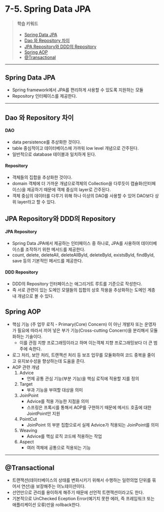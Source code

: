 # 7-5. Spring Data JPA

> #### 학습 키워드
>
> * [Spring Data JPA](7-5.-spring-data-jpa.md#spring-data-jpa)
> * [Dao 와 Repository 차이](7-5.-spring-data-jpa.md#dao-repository)
> * [JPA Repository와 DDD의 Repository](7-5.-spring-data-jpa.md#jpa-repository-ddd-repository)
> * [Spring AOP](7-5.-spring-data-jpa.md#spring-aop)
> * [@Transactional](7-5.-spring-data-jpa.md#transactional)

***

## Spring Data JPA

* Spring framework에서 JPA를 편리하게 사용할 수 있도록 지원하는 모듈
* Repository 인터페이스를 제공한다.

***

## Dao 와 Repository 차이

#### DAO

* data persistence를 추상화한 것이다.
* table 중심적이고 데이터베이스에 가까워 low level 개념으로 간주된다.
* 일반적으로 database 테이블과 일치하게 된다.

#### Repository

* 객체들의 집합을 추상화한 것이다.
* domain 객체에 더 가까운 개념으로객체의 Collection을 다루듯이 캡슐화(인터페이스)을 제공하기 때문에 객체 중심의 layer로 간주된다.
* 객체 중심의 데이터를 다루기 위해 하나 이상의 DAO를 사용할 수 있어 DAO보다 상위 layer라고 할 수 있다.

## JPA Repository와 DDD의 Repository

#### JPA Repository

* Spring Data JPA에서 제공하는 인터페이스 중 하나로, JPA를 사용하여 데이터베이스를 조작하기 위한 메서드를 제공한다.
* count, delete, deleteAll, deleteAllById, deleteById, existsById, findById, save 등의 기본적인 메서드를 제공한다.

#### DDD Repository

* DDD의 Repository 인터페이스는 애그리거트 루트를 기준으로 작성한다.
* 즉 서로 관련이 있는 도메인 모델들의 집합의 상호 작용을 추상화하는 도메인 계층 내 개념으로 볼 수 있다.

## Spring AOP

* 핵심 기능 (주 업무 로직 - Primary(Core) Concern) 이 아닌 개발자 또는 운영자가 필요에 따라서 끼어 넣은 부가 기능(Cross-cutting Concern)을 분리해서 모듈화하는 기술이다.
  * 이를 관점 지향 프로그래밍이라고 하며 이는객체 지향 프로그래밍보다 더 큰 범주에 속한다.
* 로그 처리, 보안 처리, 트랜잭션 처리 등 보조 업무를 모듈화하여 코드 중복을 줄이고 유지보수성을 향상하는데 도움을 준다.
* AOP 관련 개념
  1. Advice
     * 언제 공통 관심 기능(부분 기능)을 핵심 로직에 적용할 지를 정의
  2. Target
     * 부과 기능을 부여할 대상을 의미
  3. JoinPoint
     * Advice를 적용 가능한 지점을 의미
     * 스프링은 프록시를 통해서 AOP를 구현하기 때문에 메서드 호출에 대한 JointPoint만 지원
  4. PointCut
     * JoinPoint 의 부분 집합으로서 실제 Advice가 적용되는 JoinPoint를 의미
  5. Weaving
     * Advice를 핵심 로직 코드에 적용하는 작업
  6. Aspect
     * 여러 객체에 공통으로 적용되는 기능

***

## @Transactional

* 트랜잭션(데이터베이스의 상태를 변화시키기 위해서 수행하는 일련의업 단위를 묶어서 연산)을 보장해주는 어노테이션이다.
* 선언만으로 관리를 용이하게 해주기 때문에 선언적 트랜잭션이라고도 한다.
* 기본적으로 UnChecked Eception Error(예기치 못한 에러, 즉 프레임워크 또는 애플리케이션 오류)만을 rollback한다.
